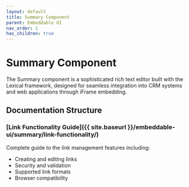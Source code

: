 ```yaml
---
layout: default
title: Summary Component
parent: Embeddable UI
nav_order: 1
has_children: true
---
```


# Summary Component

The Summary component is a sophisticated rich text editor built with the Lexical framework, designed for seamless integration into CRM systems and web applications through iFrame embedding.

## Documentation Structure

### [Link Functionality Guide]({{ site.baseurl }}/embeddable-ui/summary/link-functionality/)
Complete guide to the link management features including:
- Creating and editing links
- Security and validation
- Supported link formats
- Browser compatibility
